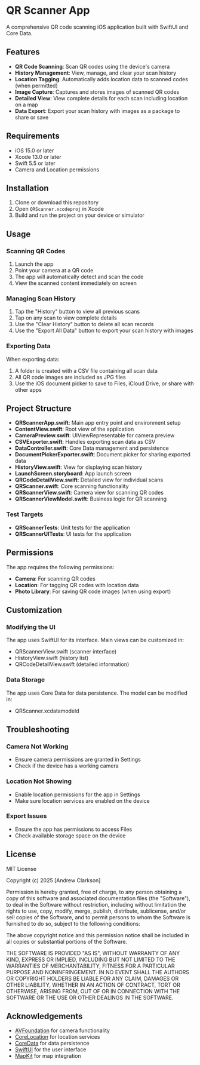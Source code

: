 # QR Scanner App

A comprehensive QR code scanning iOS application built with SwiftUI and Core Data.

## Features

- **QR Code Scanning**: Scan QR codes using the device's camera
- **History Management**: View, manage, and clear your scan history
- **Location Tagging**: Automatically adds location data to scanned codes (when permitted)
- **Image Capture**: Captures and stores images of scanned QR codes
- **Detailed View**: View complete details for each scan including location on a map
- **Data Export**: Export your scan history with images as a package to share or save

## Requirements

- iOS 15.0 or later
- Xcode 13.0 or later
- Swift 5.5 or later
- Camera and Location permissions

## Installation

1. Clone or download this repository
2. Open `QRScanner.xcodeproj` in Xcode
3. Build and run the project on your device or simulator

## Usage

### Scanning QR Codes

1. Launch the app
2. Point your camera at a QR code
3. The app will automatically detect and scan the code
4. View the scanned content immediately on screen

### Managing Scan History

1. Tap the "History" button to view all previous scans
2. Tap on any scan to view complete details
3. Use the "Clear History" button to delete all scan records
4. Use the "Export All Data" button to export your scan history with images

### Exporting Data

When exporting data:
1. A folder is created with a CSV file containing all scan data
2. All QR code images are included as JPG files
3. Use the iOS document picker to save to Files, iCloud Drive, or share with other apps

## Project Structure

- **QRScannerApp.swift**: Main app entry point and environment setup
- **ContentView.swift**: Root view of the application
- **CameraPreview.swift**: UIViewRepresentable for camera preview
- **CSVExporter.swift**: Handles exporting scan data as CSV
- **DataController.swift**: Core Data management and persistence
- **DocumentPickerExporter.swift**: Document picker for sharing exported data
- **HistoryView.swift**: View for displaying scan history
- **LaunchScreen.storyboard**: App launch screen
- **QRCodeDetailView.swift**: Detailed view for individual scans
- **QRScanner.swift**: Core scanning functionality
- **QRScannerView.swift**: Camera view for scanning QR codes
- **QRScannerViewModel.swift**: Business logic for QR scanning

### Test Targets
- **QRScannerTests**: Unit tests for the application
- **QRScannerUITests**: UI tests for the application

## Permissions

The app requires the following permissions:
- **Camera**: For scanning QR codes
- **Location**: For tagging QR codes with location data
- **Photo Library**: For saving QR code images (when using export)

## Customization

### Modifying the UI

The app uses SwiftUI for its interface. Main views can be customized in:
- QRScannerView.swift (scanner interface)
- HistoryView.swift (history list)
- QRCodeDetailView.swift (detailed information)

### Data Storage

The app uses Core Data for data persistence. The model can be modified in:
- QRScanner.xcdatamodeld

## Troubleshooting

### Camera Not Working
- Ensure camera permissions are granted in Settings
- Check if the device has a working camera

### Location Not Showing
- Enable location permissions for the app in Settings
- Make sure location services are enabled on the device

### Export Issues
- Ensure the app has permissions to access Files
- Check available storage space on the device

## License

MIT License

Copyright (c) 2025 [Andrew Clarkson]

Permission is hereby granted, free of charge, to any person obtaining a copy
of this software and associated documentation files (the "Software"), to deal
in the Software without restriction, including without limitation the rights
to use, copy, modify, merge, publish, distribute, sublicense, and/or sell
copies of the Software, and to permit persons to whom the Software is
furnished to do so, subject to the following conditions:

The above copyright notice and this permission notice shall be included in all
copies or substantial portions of the Software.

THE SOFTWARE IS PROVIDED "AS IS", WITHOUT WARRANTY OF ANY KIND, EXPRESS OR
IMPLIED, INCLUDING BUT NOT LIMITED TO THE WARRANTIES OF MERCHANTABILITY,
FITNESS FOR A PARTICULAR PURPOSE AND NONINFRINGEMENT. IN NO EVENT SHALL THE
AUTHORS OR COPYRIGHT HOLDERS BE LIABLE FOR ANY CLAIM, DAMAGES OR OTHER
LIABILITY, WHETHER IN AN ACTION OF CONTRACT, TORT OR OTHERWISE, ARISING FROM,
OUT OF OR IN CONNECTION WITH THE SOFTWARE OR THE USE OR OTHER DEALINGS IN THE
SOFTWARE.

## Acknowledgements

- [AVFoundation](https://developer.apple.com/documentation/avfoundation) for camera functionality
- [CoreLocation](https://developer.apple.com/documentation/corelocation) for location services
- [CoreData](https://developer.apple.com/documentation/coredata) for data persistence
- [SwiftUI](https://developer.apple.com/documentation/swiftui) for the user interface
- [MapKit](https://developer.apple.com/documentation/mapkit) for map integration
